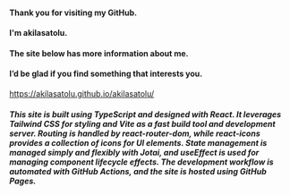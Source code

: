 #### Thank you for visiting my GitHub.
#### I'm akilasatolu.

#### The site below has more information about me.
#### I’d be glad if you find something that interests you.

https://akilasatolu.github.io/akilasatolu/

##### This site is built using TypeScript and designed with React. It leverages Tailwind CSS for styling and Vite as a fast build tool and development server. Routing is handled by react-router-dom, while react-icons provides a collection of icons for UI elements. State management is managed simply and flexibly with Jotai, and useEffect is used for managing component lifecycle effects. The development workflow is automated with GitHub Actions, and the site is hosted using GitHub Pages.